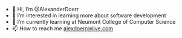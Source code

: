 - 👋 Hi, I’m @AlexanderDoerr
- 👀 I’m interested in learning more about software development
- 🌱 I’m currently learning at Neumont College of Computer Science
- 📫 How to reach me alexdoerr@live.com

<!---
AlexanderDoerr/AlexanderDoerr is a ✨ special ✨ repository because its `README.md` (this file) appears on your GitHub profile.
You can click the Preview link to take a look at your changes.
--->
